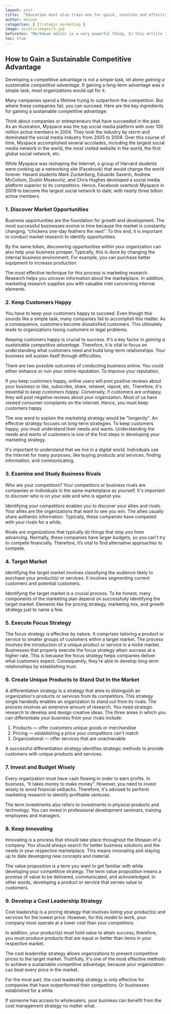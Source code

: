 ```yaml
---
layout: post
title:  "Education must also train one for quick, resolute and effective thinking."
author: dejuan
categories: [ Strategic marketing ]
image: assets/images/3.jpg
beforetoc: "Markdown editor is a very powerful thing. In this article I'm going to show you what you can actually do with it, some tricks and tips while editing your post."
toc: true
---
```


## How to Gain a Sustainable Competitive Advantage

Developing a competitive advantage is not a simple task, let alone _gaining a sustainable competitive advantage_. If gaining a long-term advantage was a simple task, most organizations would opt for it.

Many companies spend a lifetime trying to outperform the competition. But where these companies fail, you can succeed. Here are the key ingredients for gaining a sustainable competitive advantage:

Think about companies or entrepreneurs that have succeeded in the past. As an illustration, Myspace was the top social media platform with over 100 million active members in 2004. They took the industry by storm and dominated the social media industry from 2005 to 2008. Over this course of time, Myspace accomplished several accolades, including the largest social media network in the world, the most visited website in the world, the first global social network, etc.

While Myspace was reshaping the Internet, a group of Harvard students were cooking up a networking site (Facebook) that would change the world forever. Havard students Mark Zuckerberg, Eduardo Saverin, Andrew McCollum, Dustin Moskovitz, and Chris Hughes developed a social media platform superior to its competitors. Hence, Facebook overtook Myspace in 2009 to become the largest social network to date, with nearly three billion active members.

### 1. Discover Market Opportunities

Business opportunities are the foundation for growth and development. The most successful businesses evolve in time because the market is constantly changing, “chickens one-day feathers the next”. To this end, it is important to conduct market research to identify opportunities.

By the same token, discovering opportunities within your organization can also help your business prosper. Typically, this is done by changing the internal business environment. For example, you can purchase better equipment to increase production.

The most effective technique for this process is marketing research. Research helps you uncover information about the marketplace. In addition, marketing research supplies you with valuable intel concerning internal elements.

### 2. Keep Customers Happy

You have to keep your customers happy to succeed. Even though this sounds like a simple task, many companies fail to accomplish this matter. As a consequence, customers become dissatisfied customers. This ultimately leads to organizations losing customers or legal problems.

Keeping customers happy is crucial to success. It's a key factor in _gaining a sustainable competitive advantage_. Therefore, it is vital to focus on understanding what customers need and build long-term relationships. Your business will sustain itself through difficulties.

There are two possible outcomes of conducting business online. You could either enhance or ruin your online reputation. To improve your reputation,

If you keep customers happy, online users will post positive reviews about your business or like, subscribe, share, retweet, repost, etc. Therefore, it's essential to _keep customers happy_. Conversely, if customers are unhappy, they will post negative reviews about your organization. Most of us have viewed consumer complaints on the internet. Hence, you must keep customers happy.

The one word to explain the marketing strategy would be "longevity". An effective strategy focuses on long-term strategies. To keep customers happy, you must understand their needs and wants. Understanding the needs and wants of customers is one of the first steps in developing your marketing strategy.

It's important to understand that we live in a digital world. Individuals use the Internet for many purposes, like buying products and services, finding information, and communicating.

### 3. Examine and Study Business Rivals

Who are your competitors? Your competitors or business rivals are companies or individuals in the same marketplace as yourself. It's important to discover who is on your side and who is against you.

Identifying your competitors enables you to discover your allies and rivals. Your allies are the organizations that want to see you win. The allies usually share authentic information. Typically, these companies have competed with your rivals for a while.

Rivals are organizations that typically do things that stop you from advancing. Normally, these companies have larger budgets, so you can't try to compete financially. Therefore, it’s vital to find alternative approaches to compete.

### 4. Target Market

Identifying the target market involves classifying the audience likely to purchase your product(s) or services. It involves segmenting current customers and potential customers.

Identifying the target market is a crucial process. To be honest, many components of the marketing plan depend on successfully identifying the target market. Elements like the pricing strategy, marketing mix, and growth strategy just to name a few.

### 5. Execute Focus Strategy

The focus strategy is effective by nature. It comprises tailoring a product or service to smaller groups of customers within a target market. The process involves the introduction of a unique product or service in a niche market. Businesses that properly execute the focus strategy attain success at a higher rate. This is because the focus strategy helps companies deliver what customers expect. Consequently, they're able to develop long-term relationships by establishing trust.

### 6. Create Unique Products to Stand Out In the Market

A differentiation strategy is a strategy that aims to distinguish an organization's products or services from its competitors. This strategy single handedly enables an organization to stand out from its rivals. The process involves an extensive amount of research. You need strategic research to develop and design creative ideas. The three areas in which you can differentiate your business from your rivals include:

1. Products — offer customers unique goods or merchandise
2. Pricing — establishing a price your competitors can't match
3. Organizational — offer services that are unachievable

A successful differentiation strategy identifies strategic methods to provide customers with unique products and services.

### 7. Invest and Budget Wisely

Every organization must have cash flowing in order to earn profits. In business, “it takes money to make money”. However, you need to invest wisely to avoid financial setbacks. Therefore, it's advised to perform marketing research to identify profitable ventures.

The term investments also refers to investments in physical products and technology. You can invest in professional development seminars, training employees and managers.

### 8. Keep Innovating

Innovating is a process that should take place throughout the lifespan of a company. You should always search for better business solutions and the needs in your respective marketplace. This means innovating and staying up to date developing new concepts and material.

The value proposition is a term you want to get familiar with while developing your competitive strategy. The term value proposition means a promise of value to be delivered, communicated, and acknowledged. In other words, developing a product or service that serves value to customers.

### 9. Develop a Cost Leadership Strategy

Cost leadership is a pricing strategy that involves listing your product(s) and services for the lowest price. However, for this model to work, your company must operate at a lower cost than your competitors.

In addition, your product(s) must hold value to attain success, therefore, you must produce products that are equal or better than items in your respective market.

The cost leadership strategy allows organizations to present competitive prices to the target market. Truthfully, it's one of the most effective methods to achieve a sustainable competitive advantage; because your organization can beat every price in the market.

For the most part, the cost leadership strategy is only effective for companies that have outperformed their competitors. Or businesses established for a while.

If someone has access to wholesalers, your business can benefit from the cost management strategy no matter what.
